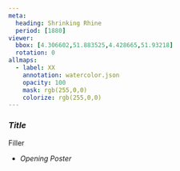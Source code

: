 ```yaml
---
meta:
  heading: Shrinking Rhine
  period: [1880]
viewer:
  bbox: [4.306602,51.883525,4.428665,51.93218]
  rotation: 0
allmaps:
  - label: XX
    annotation: watercolor.json
    opacity: 100
    mask: rgb(255,0,0)
    colorize: rgb(255,0,0)
---
```

### _Title_

Filler

- _Opening Poster_
